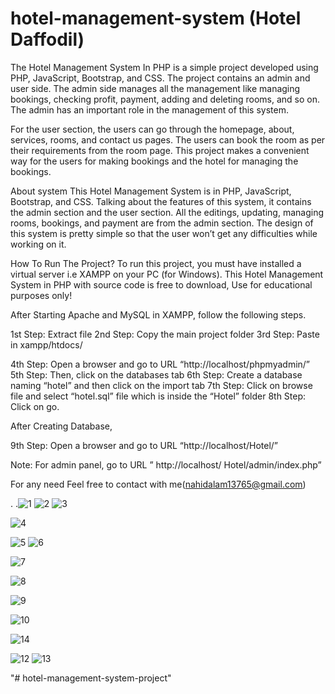 ﻿# hotel-management-system (Hotel Daffodil)
 The Hotel Management System In PHP is a simple project developed using PHP, JavaScript, Bootstrap, and CSS. The project contains an admin and user side. The admin side manages all the management like managing bookings, checking profit, payment, adding and deleting rooms, and so on. The admin has an important role in the management of this system.

For the user section, the users can go through the homepage, about, services, rooms, and contact us pages. The users can book the room as per their requirements from the room page. This project makes a convenient way for the users for making bookings and the hotel for managing the bookings.

About system
This Hotel Management System is in PHP, JavaScript, Bootstrap, and CSS. Talking about the features of this system, it contains the admin section and the user section. All the editings, updating, managing rooms, bookings, and payment are from the admin section. The design of this system is pretty simple so that the user won’t get any difficulties while working on it.

How To Run The Project?
To run this project, you must have installed a virtual server i.e XAMPP on your PC (for Windows). This Hotel Management System in PHP with source code is free to download, Use for educational purposes only!

After Starting Apache and MySQL in XAMPP, follow the following steps.

1st Step: Extract file
2nd Step: Copy the main project folder
3rd Step: Paste in xampp/htdocs/

4th Step: Open a browser and go to URL “http://localhost/phpmyadmin/”
5th Step: Then, click on the databases tab
6th Step: Create a database naming “hotel” and then click on the import tab
7th Step: Click on browse file and select “hotel.sql” file which is inside the “Hotel” folder
8th Step: Click on go.

After Creating Database,

9th Step: Open a browser and go to URL “http://localhost/Hotel/”

Note: For admin panel, go to URL ” http://localhost/ Hotel/admin/index.php”

For any need Feel free to contact with me(nahidalam13765@gmail.com)

.
.![1](https://github.com/alamnahid/hotel-management-system/assets/138557372/5f3d3bd8-a9fd-4e6b-b06d-da275e9b7f79)
![2](https://github.com/alamnahid/hotel-management-system/assets/138557372/066c2a10-ab4f-4250-a14b-e64d2ee07f7b)
![3](https://github.com/alamnahid/hotel-management-system/assets/138557372/cbc264bd-103c-4e26-a2bf-0546971f4f6d)

![4](https://github.com/alamnahid/hotel-management-system/assets/138557372/e83e0517-cd4a-4b0c-86cf-dc28350d1938)

![5](https://github.com/alamnahid/hotel-management-system/assets/138557372/fdf3d614-d42a-49f5-a56b-d4277b2525b9)
![6](https://github.com/alamnahid/hotel-management-system/assets/138557372/6d526ac9-cf24-4fd6-ade7-3fe8c79c99df)

![7](https://github.com/alamnahid/hotel-management-system/assets/138557372/50f1d012-018f-40e5-8a3d-0aa7177f7031)

![8](https://github.com/alamnahid/hotel-management-system/assets/138557372/23019364-8e0f-40c5-922b-343b52227e94)


![9](https://github.com/alamnahid/hotel-management-system/assets/138557372/11bbfa3a-c031-44e0-989a-180a47584e44)

![10](https://github.com/alamnahid/hotel-management-system/assets/138557372/4238ac02-0006-4e12-9f4c-a5510dca32a6)

![14](https://github.com/alamnahid/hotel-management-system/assets/138557372/40e7e2c3-5222-4d52-a791-3df09b041e82)


![12](https://github.com/alamnahid/hotel-management-system/assets/138557372/b27874ec-313f-45a0-baa4-c9aca2ff8595)
![13](https://github.com/alamnahid/hotel-management-system/assets/138557372/84f99ee3-937a-4f35-822e-9fe0bfee3ca2)


"# hotel-management-system-project" 

